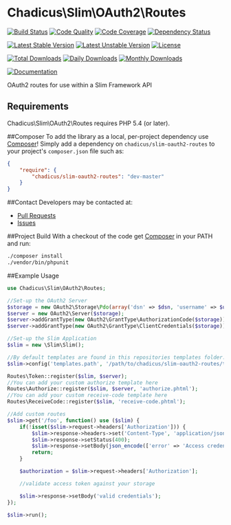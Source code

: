 # Chadicus\Slim\OAuth2\Routes

[![Build Status](https://travis-ci.org/chadicus/slim-oauth2-middleware.svg?branch=master)](https://travis-ci.org/chadicus/slim-oauth2-middleware)
[![Code Quality](https://scrutinizer-ci.com/g/chadicus/slim-oauth2-middleware/badges/quality-score.png?b=master)](https://scrutinizer-ci.com/g/chadicus/slim-oauth2-middleware/?branch=master)
[![Code Coverage](https://coveralls.io/repos/github/chadicus/slim-oauth2-middleware/badge.svg?branch=master)](https://coveralls.io/github/chadicus/slim-oauth2-middleware?branch=master)
[![Dependency Status](https://www.versioneye.com/user/projects/55b908ed653762001a00133c/badge.svg?style=flat)](https://www.versioneye.com/user/projects/55b908ed653762001a00133c)

[![Latest Stable Version](https://poser.pugx.org/chadicus/slim-oauth2-middleware/v/stable)](https://packagist.org/packages/chadicus/slim-oauth2-middleware)
[![Latest Unstable Version](https://poser.pugx.org/chadicus/slim-oauth2-middleware/v/unstable)](https://packagist.org/packages/chadicus/slim-oauth2-middleware)
[![License](https://poser.pugx.org/chadicus/slim-oauth2-middleware/license)](https://packagist.org/packages/chadicus/slim-oauth2-middleware)

[![Total Downloads](https://poser.pugx.org/chadicus/slim-oauth2-middleware/downloads)](https://packagist.org/packages/chadicus/slim-oauth2-middleware)
[![Daily Downloads](https://poser.pugx.org/chadicus/slim-oauth2-middleware/d/daily)](https://packagist.org/packages/chadicus/slim-oauth2-middleware)
[![Monthly Downloads](https://poser.pugx.org/chadicus/slim-oauth2-middleware/d/monthly)](https://packagist.org/packages/chadicus/slim-oauth2-middleware)

[![Documentation](https://img.shields.io/badge/reference-phpdoc-blue.svg?style=flat)](http://pholiophp.org/chadicus/slim-oauth2-middleware)

OAuth2 routes for use within a Slim Framework API

## Requirements

Chadicus\Slim\OAuth2\Routes requires PHP 5.4 (or later).

##Composer
To add the library as a local, per-project dependency use [Composer](http://getcomposer.org)! Simply add a dependency on
`chadicus/slim-oauth2-routes` to your project's `composer.json` file such as:

```json
{
    "require": {
        "chadicus/slim-oauth2-routes": "dev-master"
    }
}
```

##Contact
Developers may be contacted at:

 * [Pull Requests](https://github.com/chadicus/slim-oauth2-routes/pulls)
 * [Issues](https://github.com/chadicus/slim-oauth2-routes/issues)

##Project Build
With a checkout of the code get [Composer](http://getcomposer.org) in your PATH and run:

```sh
./composer install
./vendor/bin/phpunit
```

##Example Usage
```php
use Chadicus\Slim\OAuth2\Routes;

//Set-up the OAuth2 Server
$storage = new OAuth2\Storage\Pdo(array('dsn' => $dsn, 'username' => $username, 'password' => $password));
$server = new OAuth2\Server($storage);
$server->addGrantType(new OAuth2\GrantType\AuthorizationCode($storage));
$server->addGrantType(new OAuth2\GrantType\ClientCredentials($storage));

//Set-up the Slim Application
$slim = new \Slim\Slim();

//By default templates are found in this repositories templates folder.
$slim->config('templates.path', '/path/to/chadicus/slim-oauth2-routes/templates');

Routes\Token::register($slim, $server);
//You can add your custom authorize template here
Routes\Authorize::register($slim, $server, 'authorize.phtml');
//You can add your custom receive-code template here
Routes\ReceiveCode::register($slim, 'receive-code.phtml');

//Add custom routes
$slim->get('/foo', function() use ($slim) {
    if(!isset($slim->request->headers['Authorization'])) {
        $slim->response->headers->set('Content-Type', 'application/json');
        $slim->response->setStatus(400);
        $slim->response->setBody(json_encode(['error' => 'Access credentials not supplied']));
        return;
    }

    $authorization = $slim->request->headers['Authorization'];

    //validate access token against your storage

    $slim->response->setBody('valid credentials');
});

$slim->run();
```
